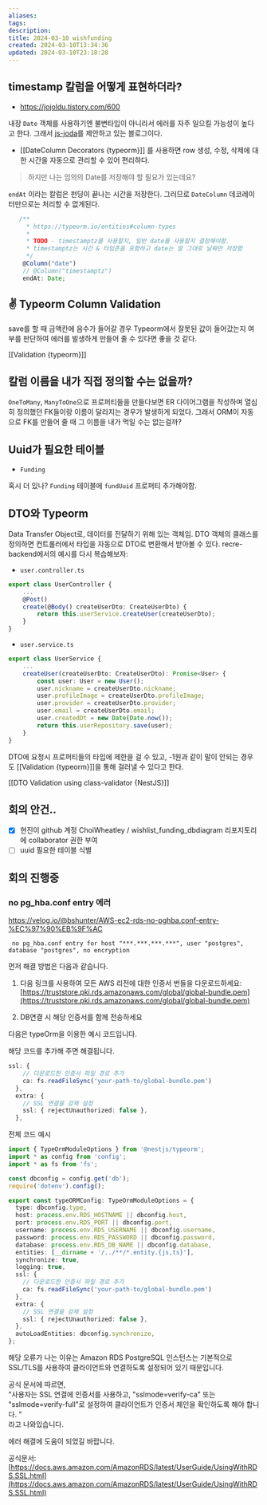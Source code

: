 ```yaml
---
aliases: 
tags: 
description:
title: 2024-03-10 wishfunding
created: 2024-03-10T13:34:36
updated: 2024-03-10T23:18:28
---
```


## timestamp 칼럼을 어떻게 표현하더라?

- <https://jojoldu.tistory.com/600>

내장 `Date` 객체를 사용하기엔 불변타입이 아니라서 에러를 자주 일으킬 가능성이 높다고 한다. 그래서 [js-joda](https://www.npmjs.com/package/js-joda)를 제안하고 있는 블로그이다.

- [[DateColumn Decorators {typeorm}]] 를 사용하면 row 생성, 수정, 삭제에 대한 시간을 자동으로 관리할 수 있어 편리하다.

> 하지만 나는 임의의 Date를 저장해야 할 필요가 있는데요?

`endAt` 이라는 칼럼은 펀딩이 끝나는 시간을 저장한다. 그러므로 `DateColumn` 데코레이터만으로는 처리할 수 없게된다.

```ts
   /**
	 * https://typeorm.io/entities#column-types
	 *
     * TODO - timestamptz를 사용할지, 일반 date를 사용할지 결정해야함.
     * timestamptz는 시간 & 타임존을 포함하고 date는 말 그대로 날짜만 저장함
     */
    @Column("date")
    // @Column("timestamptz")
    endAt: Date;
```

## ✌️ Typeorm Column Validation

save를 할 때 금액칸에 음수가 들어갈 경우 Typeorm에서 잘못된 값이 들어갔는지 여부를 판단하여 에러를 발생하게 만들어 줄 수 있다면 좋을 것 같다.

[[Validation {typeorm}]]

## 칼럼 이름을 내가 직접 정의할 수는 없을까?

`OneToMany`, `ManyToOne`으로 프로퍼티들을 만들다보면 ER 다이어그램을 작성하며 열심히 정의했던 FK들이랑 이름이 달라지는 경우가 발생하게 되었다. 그래서 ORM이 자동으로 FK를 만들어 줄 때 그 이름을 내가 먹일 수는 없는걸까?

## Uuid가 필요한 테이블

- `Funding`

혹시 더 있나? `Funding` 테이블에 `fundUuid` 프로퍼티 추가해야함.

## DTO와 Typeorm

Data Transfer Object로, 데이터를 전달하기 위해 있는 객체임. DTO 객체의 클래스를 정의하면 컨트롤러에서 타입을 자동으로 DTO로 변환해서 받아볼 수 있다. recre-backend에서의 예시를 다시 복습해보자:

- `user.controller.ts`

```ts
export class UserController {
	...
    @Post()
    create(@Body() createUserDto: CreateUserDto) {
        return this.userService.createUser(createUserDto);
    }
}
```

- `user.service.ts`

```ts
export class UserService {
	...
    createUser(createUserDto: CreateUserDto): Promise<User> {
        const user: User = new User();
        user.nickname = createUserDto.nickname;
        user.profileImage = createUserDto.profileImage;
        user.provider = createUserDto.provider;
        user.email = createUserDto.email;
        user.createdDt = new Date(Date.now());
        return this.userRepository.save(user);
    }
}
```

DTO에 요청시 프로퍼티들의 타입에 제한을 걸 수 있고, -1원과 같이 말이 안되는 경우도 [[Validation {typeorm}]]을 통해 걸러낼 수 있다고 한다.

[[DTO Validation using class-validator {NestJS}]]

## 회의 안건..

- [x] 현진이 github 계정 ChoiWheatley / wishlist_funding_dbdiagram 리포지토리에 collaborator 권한 부여
- [ ] uuid 필요한 테이블 식별

## 회의 진행중

### no pg_hba.conf entry 에러

<https://velog.io/@bshunter/AWS-ec2-rds-no-pghba.conf-entry-%EC%97%90%EB%9F%AC>

```
 no pg_hba.conf entry for host "***.***.***.***", user "postgres", database "postgres", no encryption
```

먼저 해결 방법은 다음과 같습니다.

1. 다음 링크를 사용하여 모든 AWS 리전에 대한 인증서 번들을 다운로드하세요: [https://truststore.pki.rds.amazonaws.com/global/global-bundle.pem](https://truststore.pki.rds.amazonaws.com/global/global-bundle.pem)
    
2. DB연결 시 해당 인증서를 함께 전송하세요
    

다음은 typeOrm을 이용한 예시 코드입니다.

해당 코드를 추가해 주면 해결됩니다.

```typescript
ssl: {
    // 다운로드한 인증서 파일 경로 추가
    ca: fs.readFileSync('your-path-to/global-bundle.pem')
  },
  extra: {
    // SSL 연결을 강제 설정
    ssl: { rejectUnauthorized: false },
  },
```

전체 코드 예시

```typescript
import { TypeOrmModuleOptions } from '@nestjs/typeorm';
import * as config from 'config';
import * as fs from 'fs';

const dbconfig = config.get('db');
require('dotenv').config();

export const typeORMConfig: TypeOrmModuleOptions = {
  type: dbconfig.type,
  host: process.env.RDS_HOSTNAME || dbconfig.host,
  port: process.env.RDS_PORT || dbconfig.port,
  username: process.env.RDS_USERNAME || dbconfig.username,
  password: process.env.RDS_PASSWORD || dbconfig.password,
  database: process.env.RDS_DB_NAME || dbconfig.database,
  entities: [__dirname + '/../**/*.entity.{js,ts}'],
  synchronize: true,
  logging: true,
  ssl: {
    // 다운로드한 인증서 파일 경로 추가
    ca: fs.readFileSync('your-path-to/global-bundle.pem')
  },
  extra: {
    // SSL 연결을 강제 설정
    ssl: { rejectUnauthorized: false },
  },
  autoLoadEntities: dbconfig.synchronize,
};
```

해당 오류가 나는 이유는 Amazon RDS PostgreSQL 인스턴스는 기본적으로 SSL/TLS를 사용하여 클라이언트와 연결하도록 설정되어 있기 때문입니다.

공식 문서에 따르면,  
"사용자는 SSL 연결에 인증서를 사용하고, "sslmode=verify-ca" 또는 "sslmode=verify-full"로 설정하여 클라이언트가 인증서 체인을 확인하도록 해야 합니다. "  
라고 나와있습니다.

에러 해결에 도움이 되었길 바랍니다.

공식문서:[https://docs.aws.amazon.com/AmazonRDS/latest/UserGuide/UsingWithRDS.SSL.html](https://docs.aws.amazon.com/AmazonRDS/latest/UserGuide/UsingWithRDS.SSL.html)
